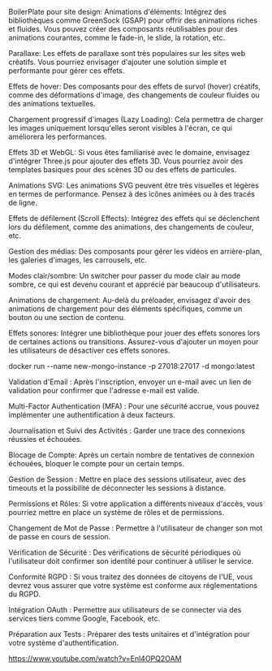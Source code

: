 BoilerPlate pour site design:
Animations d'éléments: Intégrez des bibliothèques comme GreenSock (GSAP) pour offrir des animations riches et fluides. Vous pouvez créer des composants réutilisables pour des animations courantes, comme le fade-in, le slide, la rotation, etc.

Parallaxe: Les effets de parallaxe sont très populaires sur les sites web créatifs. Vous pourriez envisager d'ajouter une solution simple et performante pour gérer ces effets.

Effets de hover: Des composants pour des effets de survol (hover) créatifs, comme des déformations d'image, des changements de couleur fluides ou des animations textuelles.

Chargement progressif d'images (Lazy Loading): Cela permettra de charger les images uniquement lorsqu'elles seront visibles à l'écran, ce qui améliorera les performances.

Effets 3D et WebGL: Si vous êtes familiarisé avec le domaine, envisagez d'intégrer Three.js pour ajouter des effets 3D. Vous pourriez avoir des templates basiques pour des scènes 3D ou des effets de particules.

Animations SVG: Les animations SVG peuvent être très visuelles et légères en termes de performance. Pensez à des icônes animées ou à des tracés de ligne.

Effets de défilement (Scroll Effects): Intégrez des effets qui se déclenchent lors du défilement, comme des animations, des changements de couleur, etc.

Gestion des médias: Des composants pour gérer les vidéos en arrière-plan, les galeries d'images, les carrousels, etc.

Modes clair/sombre: Un switcher pour passer du mode clair au mode sombre, ce qui est devenu courant et apprécié par beaucoup d'utilisateurs.

Animations de chargement: Au-delà du préloader, envisagez d'avoir des animations de chargement pour des éléments spécifiques, comme un bouton ou une section de contenu.

Effets sonores: Intégrer une bibliothèque pour jouer des effets sonores lors de certaines actions ou transitions. Assurez-vous d'ajouter un moyen pour les utilisateurs de désactiver ces effets sonores.


docker run --name new-mongo-instance -p 27018:27017 -d mongo:latest



Validation d'Email : Après l'inscription, envoyer un e-mail avec un lien de validation pour confirmer que l'adresse e-mail est valide.

Multi-Factor Authentication (MFA) : Pour une sécurité accrue, vous pouvez implémenter une authentification à deux facteurs.

Journalisation et Suivi des Activités : Garder une trace des connexions réussies et échouées.

Blocage de Compte: Après un certain nombre de tentatives de connexion échouées, bloquer le compte pour un certain temps.

Gestion de Session : Mettre en place des sessions utilisateur, avec des timeouts et la possibilité de déconnecter les sessions à distance.

Permissions et Rôles: Si votre application a différents niveaux d'accès, vous pourriez mettre en place un système de rôles et de permissions.

Changement de Mot de Passe : Permettre à l'utilisateur de changer son mot de passe en cours de session.

Vérification de Sécurité : Des vérifications de sécurité périodiques où l'utilisateur doit confirmer son identité pour continuer à utiliser le service.

Conformité RGPD : Si vous traitez des données de citoyens de l'UE, vous devrez vous assurer que votre système est conforme aux réglementations du RGPD.

Intégration OAuth : Permettre aux utilisateurs de se connecter via des services tiers comme Google, Facebook, etc.

Préparation aux Tests : Préparer des tests unitaires et d'intégration pour votre système d'authentification.


https://www.youtube.com/watch?v=Enl4OPQ2OAM